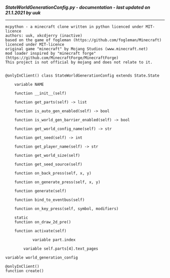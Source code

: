 ***StateWorldGenerationConfig.py - documentation - last updated on 21.1.2021 by uuk***
___

    mcpython - a minecraft clone written in python licenced under MIT-licence
    authors: uuk, xkcdjerry (inactive)
    based on the game of fogleman (https://github.com/fogleman/Minecraft) licenced under MIT-licence
    original game "minecraft" by Mojang Studios (www.minecraft.net)
    mod loader inspired by "minecraft forge" (https://github.com/MinecraftForge/MinecraftForge)
    This project is not official by mojang and does not relate to it.


    @onlyInClient() class StateWorldGenerationConfig extends State.State

        variable NAME

        function __init__(self)

        function get_parts(self) -> list

        function is_auto_gen_enabled(self) -> bool

        function is_world_gen_barrier_enabled(self) -> bool

        function get_world_config_name(self) -> str

        function get_seed(self) -> int

        function get_player_name(self) -> str

        function get_world_size(self)

        function get_seed_source(self)

        function on_back_press(self, x, y)

        function on_generate_press(self, x, y)

        function generate(self)

        function bind_to_eventbus(self)

        function on_key_press(self, symbol, modifiers)

        static
        function on_draw_2d_pre()

        function activate(self)

                variable part.index

            variable self.parts[4].text_pages

    variable world_generation_config

    @onlyInClient()
    function create()